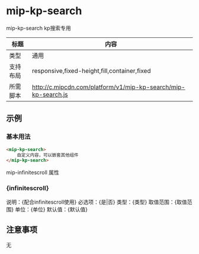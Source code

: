 # mip-kp-search

mip-kp-search kp搜索专用

标题|内容
----|----
类型|通用
支持布局|responsive,fixed-height,fill,container,fixed
所需脚本|http://c.mipcdn.com/platform/v1/mip-kp-search/mip-kp-search.js

## 示例

### 基本用法
```html
<mip-kp-search>
    自定义内容，可以嵌套其他组件
</mip-kp-search>
```

mip-infinitescroll 属性

### {infinitescroll}

说明：{配合infinitescroll使用}
必选项：{是|否}
类型：{类型}
取值范围：{取值范围}
单位：{单位}
默认值：{默认值}

## 注意事项
无

